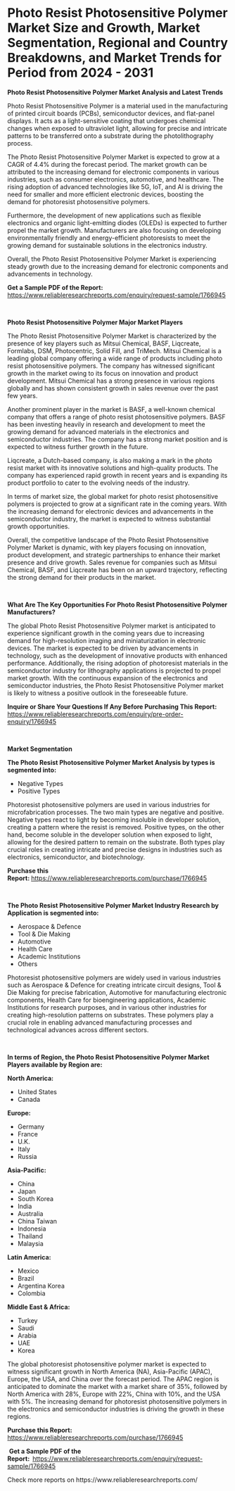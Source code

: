 <p><h1>Photo Resist Photosensitive Polymer Market Size and Growth, Market Segmentation, Regional and Country Breakdowns, and Market Trends for Period from 2024 -  2031</h1></p><p><strong>Photo Resist Photosensitive Polymer Market Analysis and Latest Trends</strong></p>
<p><p>Photo Resist Photosensitive Polymer is a material used in the manufacturing of printed circuit boards (PCBs), semiconductor devices, and flat-panel displays. It acts as a light-sensitive coating that undergoes chemical changes when exposed to ultraviolet light, allowing for precise and intricate patterns to be transferred onto a substrate during the photolithography process.</p><p>The Photo Resist Photosensitive Polymer Market is expected to grow at a CAGR of 4.4% during the forecast period. The market growth can be attributed to the increasing demand for electronic components in various industries, such as consumer electronics, automotive, and healthcare. The rising adoption of advanced technologies like 5G, IoT, and AI is driving the need for smaller and more efficient electronic devices, boosting the demand for photoresist photosensitive polymers.</p><p>Furthermore, the development of new applications such as flexible electronics and organic light-emitting diodes (OLEDs) is expected to further propel the market growth. Manufacturers are also focusing on developing environmentally friendly and energy-efficient photoresists to meet the growing demand for sustainable solutions in the electronics industry.</p><p>Overall, the Photo Resist Photosensitive Polymer Market is experiencing steady growth due to the increasing demand for electronic components and advancements in technology.</p></p>
<p><strong>Get a Sample PDF of the Report:&nbsp;</strong> <a href="https://www.reliableresearchreports.com/enquiry/request-sample/1766945">https://www.reliableresearchreports.com/enquiry/request-sample/1766945</a></p>
<p>&nbsp;</p>
<p><strong>Photo Resist Photosensitive Polymer Major Market Players</strong></p>
<p><p>The Photo Resist Photosensitive Polymer Market is characterized by the presence of key players such as Mitsui Chemical, BASF, Liqcreate, Formlabs, DSM, Photocentric, Solid Fill, and TriMech. Mitsui Chemical is a leading global company offering a wide range of products including photo resist photosensitive polymers. The company has witnessed significant growth in the market owing to its focus on innovation and product development. Mitsui Chemical has a strong presence in various regions globally and has shown consistent growth in sales revenue over the past few years.</p><p>Another prominent player in the market is BASF, a well-known chemical company that offers a range of photo resist photosensitive polymers. BASF has been investing heavily in research and development to meet the growing demand for advanced materials in the electronics and semiconductor industries. The company has a strong market position and is expected to witness further growth in the future.</p><p>Liqcreate, a Dutch-based company, is also making a mark in the photo resist market with its innovative solutions and high-quality products. The company has experienced rapid growth in recent years and is expanding its product portfolio to cater to the evolving needs of the industry.</p><p>In terms of market size, the global market for photo resist photosensitive polymers is projected to grow at a significant rate in the coming years. With the increasing demand for electronic devices and advancements in the semiconductor industry, the market is expected to witness substantial growth opportunities.</p><p>Overall, the competitive landscape of the Photo Resist Photosensitive Polymer Market is dynamic, with key players focusing on innovation, product development, and strategic partnerships to enhance their market presence and drive growth. Sales revenue for companies such as Mitsui Chemical, BASF, and Liqcreate has been on an upward trajectory, reflecting the strong demand for their products in the market.</p></p>
<p>&nbsp;</p>
<p><strong>What Are The Key Opportunities For Photo Resist Photosensitive Polymer Manufacturers?</strong></p>
<p><p>The global Photo Resist Photosensitive Polymer market is anticipated to experience significant growth in the coming years due to increasing demand for high-resolution imaging and miniaturization in electronic devices. The market is expected to be driven by advancements in technology, such as the development of innovative products with enhanced performance. Additionally, the rising adoption of photoresist materials in the semiconductor industry for lithography applications is projected to propel market growth. With the continuous expansion of the electronics and semiconductor industries, the Photo Resist Photosensitive Polymer market is likely to witness a positive outlook in the foreseeable future.</p></p>
<p><strong>Inquire or Share Your Questions If Any Before Purchasing This Report:</strong> <a href="https://www.reliableresearchreports.com/enquiry/pre-order-enquiry/1766945">https://www.reliableresearchreports.com/enquiry/pre-order-enquiry/1766945</a></p>
<p>&nbsp;</p>
<p><strong>Market Segmentation</strong></p>
<p><strong>The Photo Resist Photosensitive Polymer Market Analysis by types is segmented into:</strong></p>
<p><ul><li>Negative Types</li><li>Positive Types</li></ul></p>
<p><p>Photoresist photosensitive polymers are used in various industries for microfabrication processes. The two main types are negative and positive. Negative types react to light by becoming insoluble in developer solution, creating a pattern where the resist is removed. Positive types, on the other hand, become soluble in the developer solution when exposed to light, allowing for the desired pattern to remain on the substrate. Both types play crucial roles in creating intricate and precise designs in industries such as electronics, semiconductor, and biotechnology.</p></p>
<p><strong>Purchase this Report:&nbsp;</strong><a href="https://www.reliableresearchreports.com/purchase/1766945">https://www.reliableresearchreports.com/purchase/1766945</a></p>
<p>&nbsp;</p>
<p><strong>The Photo Resist Photosensitive Polymer Market Industry Research by Application is segmented into:</strong></p>
<p><ul><li>Aerospace & Defence</li><li>Tool & Die Making</li><li>Automotive</li><li>Health Care</li><li>Academic Institutions</li><li>Others</li></ul></p>
<p><p>Photoresist photosensitive polymers are widely used in various industries such as Aerospace & Defence for creating intricate circuit designs, Tool & Die Making for precise fabrication, Automotive for manufacturing electronic components, Health Care for bioengineering applications, Academic Institutions for research purposes, and in various other industries for creating high-resolution patterns on substrates. These polymers play a crucial role in enabling advanced manufacturing processes and technological advances across different sectors.</p></p>
<p>&nbsp;</p>
<p><strong>In terms of Region, the Photo Resist Photosensitive Polymer Market Players available by Region are:</strong></p>
<p>
    <p> <strong> North America: </strong>
        <ul>
            <li>United States</li>
            <li>Canada</li>
        </ul>
        </p> 
    <p> <strong> Europe: </strong>
        <ul>
            <li>Germany</li>
            <li>France</li>
            <li>U.K.</li>
            <li>Italy</li>
            <li>Russia</li>
        </ul>
        </p> 
    <p> <strong> Asia-Pacific: </strong>
        <ul>
            <li>China</li>
            <li>Japan</li>
            <li>South Korea</li>
            <li>India</li>
            <li>Australia</li>
            <li>China Taiwan</li>
            <li>Indonesia</li>
            <li>Thailand</li>
            <li>Malaysia</li>
        </ul>
        </p> 
    <p> <strong> Latin America: </strong>
        <ul>
            <li>Mexico</li>
            <li>Brazil</li>
            <li>Argentina Korea</li>
            <li>Colombia</li>
        </ul>
        </p> 
    <p> <strong> Middle East & Africa: </strong>
        <ul>
            <li>Turkey</li>
            <li>Saudi</li>
            <li>Arabia</li>
            <li>UAE</li>
            <li>Korea</li>
        </ul>
    </p>
    </p>
<p><p>The global photoresist photosensitive polymer market is expected to witness significant growth in North America (NA), Asia-Pacific (APAC), Europe, the USA, and China over the forecast period. The APAC region is anticipated to dominate the market with a market share of 35%, followed by North America with 28%, Europe with 22%, China with 10%, and the USA with 5%. The increasing demand for photoresist photosensitive polymers in the electronics and semiconductor industries is driving the growth in these regions.</p></p>
<p><strong>Purchase this Report: </strong><a href="https://www.reliableresearchreports.com/purchase/1766945">https://www.reliableresearchreports.com/purchase/1766945</a></p>
<p>&nbsp;<strong>Get a Sample PDF of the Report:&nbsp;&nbsp;</strong><a href="https://www.reliableresearchreports.com/enquiry/request-sample/1766945">https://www.reliableresearchreports.com/enquiry/request-sample/1766945</a></p>
<p><strong></strong></p>
<p>Check more reports on https://www.reliableresearchreports.com/</p>